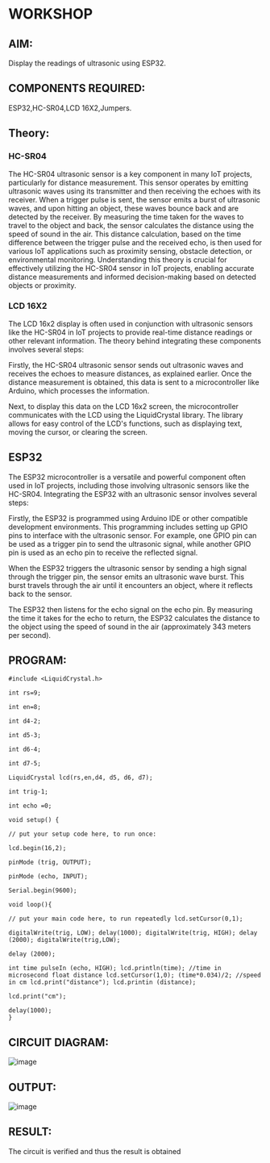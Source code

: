 #                                        WORKSHOP

## AIM:
   Display the readings of ultrasonic using ESP32.

## COMPONENTS REQUIRED:
  ESP32,HC-SR04,LCD 16X2,Jumpers.

## Theory:
### HC-SR04
   The HC-SR04 ultrasonic sensor is a key component in many IoT projects, particularly for distance measurement. This sensor operates by emitting ultrasonic waves using its transmitter and then receiving the echoes with its receiver. When a trigger pulse is sent, the sensor emits a burst of ultrasonic waves, and upon hitting an object, these waves bounce back and are detected by the receiver. By measuring the time taken for the waves to travel to the object and back, the sensor calculates the distance using the speed of sound in the air. This distance calculation, based on the time difference between the trigger pulse and the received echo, is then used for various IoT applications such as proximity sensing, obstacle detection, or environmental monitoring. Understanding this theory is crucial for effectively utilizing the HC-SR04 sensor in IoT projects, enabling accurate distance measurements and informed decision-making based on detected objects or proximity.

### LCD 16X2
  The LCD 16x2 display is often used in conjunction with ultrasonic sensors like the HC-SR04 in IoT projects to provide real-time distance readings or other relevant information. The theory behind integrating these components involves several steps:

Firstly, the HC-SR04 ultrasonic sensor sends out ultrasonic waves and receives the echoes to measure distances, as explained earlier. Once the distance measurement is obtained, this data is sent to a microcontroller like Arduino, which processes the information.

Next, to display this data on the LCD 16x2 screen, the microcontroller communicates with the LCD using the LiquidCrystal library. The library allows for easy control of the LCD's functions, such as displaying text, moving the cursor, or clearing the screen.

## ESP32
  The ESP32 microcontroller is a versatile and powerful component often used in IoT projects, including those involving ultrasonic sensors like the HC-SR04. Integrating the ESP32 with an ultrasonic sensor involves several steps:

Firstly, the ESP32 is programmed using Arduino IDE or other compatible development environments. This programming includes setting up GPIO pins to interface with the ultrasonic sensor. For example, one GPIO pin can be used as a trigger pin to send the ultrasonic signal, while another GPIO pin is used as an echo pin to receive the reflected signal.

When the ESP32 triggers the ultrasonic sensor by sending a high signal through the trigger pin, the sensor emits an ultrasonic wave burst. This burst travels through the air until it encounters an object, where it reflects back to the sensor.

The ESP32 then listens for the echo signal on the echo pin. By measuring the time it takes for the echo to return, the ESP32 calculates the distance to the object using the speed of sound in the air (approximately 343 meters per second).

## PROGRAM:
```
#include <LiquidCrystal.h>

int rs=9;

int en=8;

int d4-2;

int d5-3;

int d6-4;

int d7-5;

LiquidCrystal lcd(rs,en,d4, d5, d6, d7);

int trig-1;

int echo =0;

void setup() {

// put your setup code here, to run once:

lcd.begin(16,2);

pinMode (trig, OUTPUT);

pinMode (echo, INPUT);

Serial.begin(9600);

void loop(){

// put your main code here, to run repeatedly lcd.setCursor(0,1);

digitalWrite(trig, LOW); delay(1000); digitalWrite(trig, HIGH); delay (2000); digitalWrite(trig,LOW);

delay (2000);

int time pulseIn (echo, HIGH); lcd.println(time); //time in microsecond float distance lcd.setCursor(1,0); (time*0.034)/2; //speed in cm lcd.print("distance"); lcd.printin (distance);

lcd.print("cm");

delay(1000);
}
```
## CIRCUIT DIAGRAM:
![image](https://github.com/kanmanikannu/workshop_ultra_sonic/assets/114866367/a1d05d44-b125-425b-a068-38ba22042378)

## OUTPUT:
![image](https://github.com/kanmanikannu/workshop_ultra_sonic/assets/114866367/ac54b01f-64c8-4369-a3ea-4f2072fbe594)

## RESULT:
  The circuit is verified and thus the result is obtained


